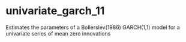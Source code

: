 # univariate_garch_11
Estimates the parameters of a Bollerslev(1986) GARCH(1,1) model for a univariate series of mean zero innovations
